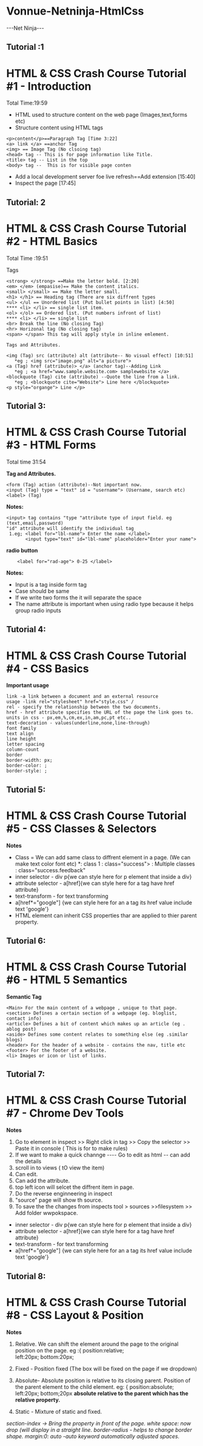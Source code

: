 # Vonnue-Netninja-HtmlCss

---Net Ninja---

## Tutorial :1
# HTML & CSS Crash Course Tutorial #1 - Introduction
Total Time:19:59


* HTML used to structure content on the web page 
(Images,text,forms etc)
* Structure content using HTML tags


 ```
 <p>content</p>==Paragraph Tag [Time 3:22]
 <a> link </a> ==anchor Tag
 <img> == Image Tag (No clsoing tag)
 <head> tag -- This is for page information like Title.
 <title> tag -- List in the top
 <body> tag --  This is for visible page conten
 ```

* Add a local development server foe live refresh==Add extension [15:40]
* Inspect the page [17:45]

## Tutorial: 2
# HTML & CSS Crash Course Tutorial #2 - HTML Basics
Total Time :19:51

Tags
```
<strong> </strong> ==Make the letter bold. [2:20]
<em> </em> (empasise)== Make the content italics.
<small> </small> == Make the letter small.
<h1> </h1> == Heading tag (There are six diffrent types
<ul> </ul == Unordered list (Put bullet points in list) [4:50]
**** <li> </li> == single list item.
<ol> </ol> == Ordered list. (Put numbers infront of list)
**** <li> </li> == single list
<br> Break the line (No closing Tag)
<hr> Horizonal tag (No closing tag)
<span> </span> This tag will apply style in inline emlement.

Tags and Attributes.

<img (Tag) src (attribute) alt (attribute-- No visual effect) [10:51]
   *eg ; <img src="image.png" alt="a picture">
<a (Tag) href (attribute)> </a> (anchor tag)--Adding Link
   *eg ; <a href="www.sample.website.com> samplewebsite </a>
<blockquote (Tag) cite (attribute) --Quote the line from a link.
   *eg ; <blockquote cite="Website"> Line here </blockquote>
<p style="organge"> Line </p>
```

## Tutorial 3:
# HTML & CSS Crash Course Tutorial #3 - HTML Forms
Total time 31:54

**Tag and Attributes.**
```
<form (Tag) action (attribute)--Not important now.
<input (Tag) type = "text" id = "username"> (Username, search etc)
<label> (Tag)
```
**Notes:**
 ```
 <input> tag contains "type "attribute type of input field. eg (text,email,password)
 "id" attribute will identify the individual tag
  1.eg; <label for="lbl-name"> Enter the name </label>
        <input type="text" id="lbl-name" placeholder="Enter your name">
 ```
 **radio button**
``` eg; <input type= "radio" id="rad-age" name="gender1" value="0-25"> If it is name not need to give the "value" attribute.
    <label for="rad-age"> 0-25 </label>
```
**Notes:** 
* Input is a tag inside form tag
* Case should be same
* If we write two forms the it will separate the space
* The name attribute is important when using radio type because it helps group radio inputs

## Tutorial 4:
# HTML & CSS Crash Course Tutorial #4 - CSS Basics

**Important usage**
```
link -a link between a document and an external resource
usage -link rel="stylesheet" href="style.css" /
rel - specify the relationship between the two documents.
href - href attribute specifies the URL of the page the link goes to.
units in css - px,em,%,cm,ex,in,am,pc,pt etc..
text-decoration - values(underline,none,line-through)
font family
text align
line height
letter spacing
column-count
border
border-width: px;
border-color: ;
border-style: ;
```
## Tutorial 5:

# HTML & CSS Crash Course Tutorial #5 - CSS Classes & Selectors

**Notes**
* Class = We can add same class to diffrent element in a page.
   (We can make text color font etc)
*: class 1 : class="success">
  : Multiple classes : class="success.feedback"
* inner selector - div p{we can style here for p element that inside a div}
* attribute selector - a[href]{we can style here for a tag have href attribute}
* text-transform - for text transforming
* a[href*="google"] {we can style here for an a tag its href value include text 'google'}
* HTML element can inherit CSS properties thar are applied to thier parent property.

## Tutorial 6:
# HTML & CSS Crash Course Tutorial #6 - HTML 5 Semantics

**Semantic Tag**
 ```
 <Main> For the main content of a webpage , unique to that page.
<section> Defines a certain section of a webpage (eg. bloglist, contact info)
<article> Defines a bit of content which makes up an article (eg . ablog post)
<aside> Defines some content relates to something else (eg .similar blogs)
<header> For the header of a website - contains the nav, title etc
<footer> For the footer of a website.
<li> Images or icon or list of links.
```

## Tutorial 7:
# HTML & CSS Crash Course Tutorial #7 - Chrome Dev Tools

**Notes**
1.  Go to element in inspect >> Right click in tag >> Copy the selector >> Paste it in console
( This is for to make rules)
2.  If we want to make a quick channge ---- Go to edit as html -- can add the details
3.  scroll in to views ( tO  view the item)
4.  Can edit.
5.  Can add the attribute.
6.  top left icon will selcet the diffrent item in page.
7.  Do the reverse enginneering in inspect
8.  "source" page will show th source.
9.  To save the the changes from inspects tool > sources >>filesystem >> Add folder wwpokspace.

* inner selector - div p{we can style here for p element that inside a div}
* attribute selector - a[href]{we can style here for a tag have href attribute}
* text-transform - for text transforming
* a[href*="google"] {we can style here for an a tag its href value include text 'google'}

## Tutorial 8:
# HTML & CSS Crash Course Tutorial #8 - CSS Layout & Position

**Notes**
1.  Relative. We can shift the element around the page to the original position on the page.
   eg :{
        position:relative;    
    left:20px;
    bottom:20px;

2. Fixed - Position fixed (The box will be fixed on the page if we dropdown)
3. Absolute- Absolute position is relative to its closing parent. Position of the parent element to the child element.
   eg: {
    position:absolute;
    left:20px;
    bottom;20px
    **absolute relative to the parent which has the relative property.**
4. Static - Mixture of static and fixed.

*section-index -> Bring the property in front of the page.*
*white space: now drop (will display in a straight line.*
*border-radius - helps to change border shape.*
*margin:0: auto -auto keyword automatically adjusted spaces.*
